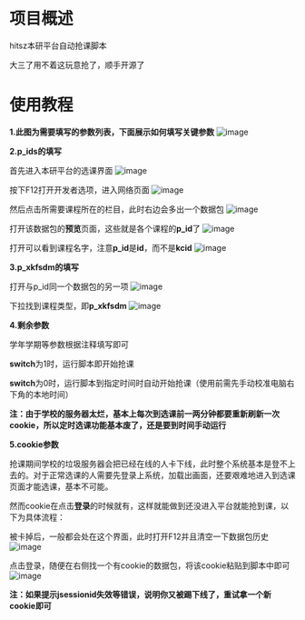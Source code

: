 # 项目概述
hitsz本研平台自动抢课脚本

大三了用不着这玩意抢了，顺手开源了

# 使用教程
**1.此图为需要填写的参数列表，下面展示如何填写关键参数**
![image](https://github.com/user-attachments/assets/732b92a6-f953-4e47-988b-f80c537c5741)

**2.p_ids的填写**

首先进入本研平台的选课界面
![image](https://github.com/user-attachments/assets/ebce639a-808a-419d-b755-9a08a8b77f9f)

按下F12打开开发者选项，进入网络页面
![image](https://github.com/user-attachments/assets/4a066758-38d3-4c14-872b-30d068fd45ba)

然后点击所需要课程所在的栏目，此时右边会多出一个数据包
![image](https://github.com/user-attachments/assets/b0dae0fe-b486-4462-b36b-00c6dcb33619)

打开该数据包的**预览**页面，这些就是各个课程的**p_id**了
![image](https://github.com/user-attachments/assets/313931b5-f020-4517-8dc0-33315e20e63e)

打开可以看到课程名字，注意**p_id**是**id**，而不是**kcid**
![image](https://github.com/user-attachments/assets/b72c4f87-8737-4c43-99d3-6a2060d4092b)


**3.p_xkfsdm的填写**

打开与p_id同一个数据包的另一项
![image](https://github.com/user-attachments/assets/56dad737-aba7-4164-a8cd-7bdc37327649)

下拉找到课程类型，即**p_xkfsdm**
![image](https://github.com/user-attachments/assets/ea87ce03-7c44-4949-b3e1-742ca78369ce)


**4.剩余参数**

学年学期等参数根据注释填写即可

**switch**为1时，运行脚本即开始抢课

**switch**为0时，运行脚本到指定时间时自动开始抢课（使用前需先手动校准电脑右下角的本地时间）

**注：由于学校的服务器太烂，基本上每次到选课前一两分钟都要重新刷新一次cookie，所以定时选课功能基本废了，还是要到时间手动运行**



**5.cookie参数**

抢课期间学校的垃圾服务器会把已经在线的人卡下线，此时整个系统基本是登不上去的。对于正常选课的人需要先登录上系统，加载出画面，还要艰难地进入到选课页面才能选课，基本不可能。

然而cookie在点击**登录**的时候就有，这样就能做到还没进入平台就能抢到课，以下为具体流程：

被卡掉后，一般都会处在这个界面，此时打开F12并且清空一下数据包历史
![image](https://github.com/user-attachments/assets/b18826b7-b13c-4d1a-b85e-9857eb28e019)

点击登录，随便在右侧找一个有cookie的数据包，将该cookie粘贴到脚本中即可
![image](https://github.com/user-attachments/assets/13b79306-520a-4787-a7b3-2677953d977f)

**注：如果提示jsessionid失效等错误，说明你又被踢下线了，重试拿一个新cookie即可**

